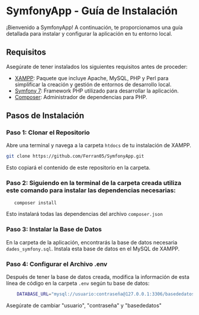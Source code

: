 # SymfonyApp - Guía de Instalación

¡Bienvenido a SymfonyApp! A continuación, te proporcionamos una guía detallada para instalar y configurar la aplicación en tu entorno local.

## Requisitos

Asegúrate de tener instalados los siguientes requisitos antes de proceder:

- [XAMPP](https://www.apachefriends.org/es/index.html): Paquete que incluye Apache, MySQL, PHP y Perl para simplificar la creación y gestión de entornos de desarrollo local.
- [Symfony 7](https://symfony.com/download): Framework PHP utilizado para desarrollar la aplicación.
- [Composer](https://getcomposer.org/download/): Administrador de dependencias para PHP.

## Pasos de Instalación

### Paso 1: Clonar el Repositorio

Abre una terminal y navega a la carpeta `htdocs` de tu instalación de XAMPP.

```bash
git clone https://github.com/Ferran05/SymfonyApp.git
```
   Esto copiará el contenido de este repositorio en la carpeta.

### Paso 2: Siguiendo en la terminal de la carpeta creada utiliza este comando para instalar las dependencias necesarias:
```bash
   composer install
```
   Esto instalará todas las dependencias del archivo `composer.json`

### Paso 3: Instalar la Base de Datos
En la carpeta de la aplicación, encontrarás la base de datos necesaria `dades_symfony.sql`. Instala esta base de datos en el MySQL de XAMPP.

### Paso 4: Configurar el Archivo .env
Después de tener la base de datos creada, modifica la información de esta línea de código en la carpeta `.env` según tu base de datos:
```bash
    DATABASE_URL="mysql://usuario:contraseña@127.0.0.1:3306/basededatos?serverVersion=8.0.32&charset=utf8mb4"
```
   Asegúrate de cambiar "usuario", "contraseña" y "basededatos"




